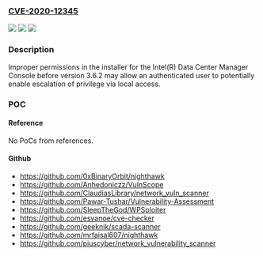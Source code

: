 ### [CVE-2020-12345](https://cve.mitre.org/cgi-bin/cvename.cgi?name=CVE-2020-12345)
![](https://img.shields.io/static/v1?label=Product&message=Intel(R)%20Data%20Center%20Manager%20Console&color=blue)
![](https://img.shields.io/static/v1?label=Version&message=before%20version%203.6.2%20&color=brightgreen)
![](https://img.shields.io/static/v1?label=Vulnerability&message=escalation%20of%20privilege&color=brightgreen)

### Description

Improper permissions in the installer for the Intel(R) Data Center Manager Console before version 3.6.2 may allow an authenticated user to potentially enable escalation of privilege via local access.

### POC

#### Reference
No PoCs from references.

#### Github
- https://github.com/0xBinaryOrbit/nighthawk
- https://github.com/Anhedoniczz/VulnScope
- https://github.com/ClaudiasLibrary/network_vuln_scanner
- https://github.com/Pawar-Tushar/Vulnerability-Assessment
- https://github.com/SleepTheGod/WPSploiter
- https://github.com/esvanoe/cve-checker
- https://github.com/geeknik/scada-scanner
- https://github.com/mrfaisal607/nighthawk
- https://github.com/piuscyber/network_vulnerability_scanner

